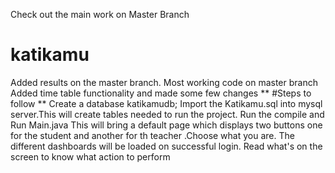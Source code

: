 
Check out the main work on Master Branch
# katikamu
Added results on the master branch.
Most working code on master branch 
Added time table functionality and made some few changes
**
#Steps to follow **
Create a database katikamudb;
Import the Katikamu.sql into mysql server.This will create tables needed to run the project.
Run the compile and Run Main.java
This will  bring a default page which displays two buttons one for the student and another for th teacher .Choose what you are.
The different dashboards will be loaded on successful login.
Read what's on the screen to know what action to perform
